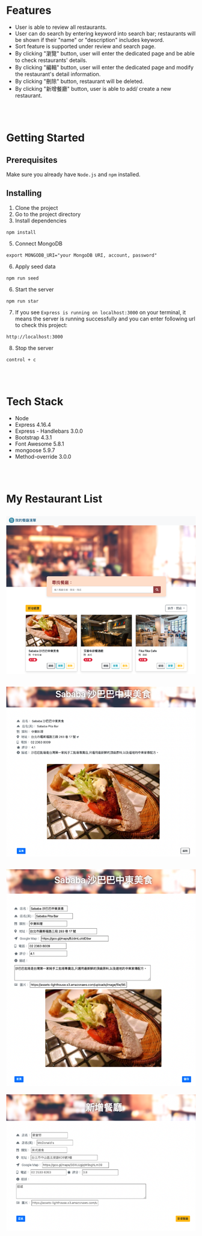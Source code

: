 # Features
- User is able to review all restaurants.
- User can do search by entering keyword into search bar; restaurants will be shown if their "name" or "description" includes keyword.
- Sort feature is supported under review and search page. 
- By clicking "瀏覽" button, user will enter the dedicated page and be able to check restaurants' details.
- By clicking "編輯" button, user will enter the dedicated page and modify the restaurant's detail information.
- By clicking "刪除" button, restaurant will be deleted.
- By clicking "新增餐廳" button, user is able to add/ create a new restaurant. 

<br/>
<br/>

# Getting Started
## Prerequisites
Make sure you already have `Node.js` and `npm` installed.

## Installing
1. Clone the project
2. Go to the project directory
3. Install dependencies
```
npm install
```
5. Connect MongoDB
```
export MONGODB_URI="your MongoDB URI, account, password"
```
6. Apply seed data
```
npm run seed
```
6. Start the server
```
npm run star
```
7. If you see  `Express is running on localhost:3000`  on your terminal, it means the server is running successfully and you can enter following url to check this project:
```
http://localhost:3000
``` 
8. Stop the server
```
control + c
```
<br/>
<br/>

# Tech Stack
- Node
- Express 4.16.4
- Express - Handlebars 3.0.0
- Bootstrap 4.3.1
- Font Awesome 5.8.1
- mongoose 5.9.7
- Method-override 3.0.0

<br/>
<br/>

# My Restaurant List
![Home Page](https://github.com/Yunya-Hsu/S2-3_W1_A1_restaurant-list/blob/main/public/img/homePage.png)
---
![Review Page](https://github.com/Yunya-Hsu/S2-3_W1_A1_restaurant-list/blob/main/public/img/reviewPage.png)
---
![Edit Page](https://github.com/Yunya-Hsu/S2-3_W1_A1_restaurant-list/blob/main/public/img/editPage.png)
---
![Create Page](https://github.com/Yunya-Hsu/S2-3_W1_A1_restaurant-list/blob/main/public/img/createPage.png)
